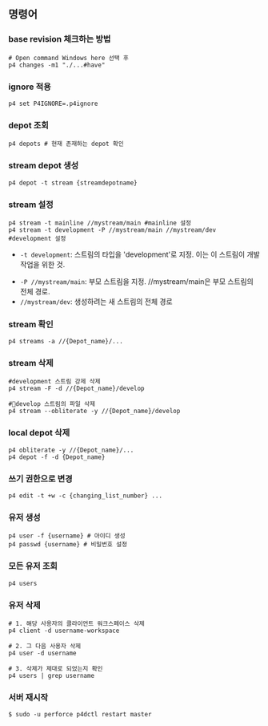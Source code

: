 ## 명령어
### base revision 체크하는 방법 
```
# Open command Windows here 선택 후
p4 changes -m1 "./...#have"
```

### ignore 적용

```
p4 set P4IGNORE=.p4ignore 
```

### depot 조회
```
p4 depots # 현재 존재하는 depot 확인
```

### stream depot 생성

```
p4 depot -t stream {streamdepotname}
```

### stream 설정

```
p4 stream -t mainline //mystream/main #mainline 설정
p4 stream -t development -P //mystream/main //mystream/dev #development 설정

```

* `-t development`: 스트림의 타입을 'development'로 지정. 이는 이 스트림이 개발 작업을 위한 것.
- `-P //mystream/main`: 부모 스트림을 지정. //mystream/main은 부모 스트림의 전체 경로.
- `//mystream/dev`: 생성하려는 새 스트림의 전체 경로

### stream 확인

```
p4 streams -a //{Depot_name}/...
```

### stream 삭제

```
#development 스트림 강제 삭제
p4 stream -F -d //{Depot_name}/develop

#develop 스트림의 파일 삭제
p4 stream --obliterate -y //{Depot_name}/develop
```

### local depot 삭제

```
p4 obliterate -y //{Depot_name}/...
p4 depot -f -d {Depot_name}
```
### 쓰기 권한으로 변경

```
p4 edit -t +w -c {changing_list_number} ...
```

### 유저 생성

```
p4 user -f {username} # 아이디 생성
p4 passwd {username} # 비밀번호 설정
```

### 모든 유저 조회

```
p4 users
```

### 유저 삭제

```
# 1. 해당 사용자의 클라이언트 워크스페이스 삭제
p4 client -d username-workspace

# 2. 그 다음 사용자 삭제
p4 user -d username

# 3. 삭제가 제대로 되었는지 확인
p4 users | grep username
```



### 서버 재시작

```
$ sudo -u perforce p4dctl restart master
```